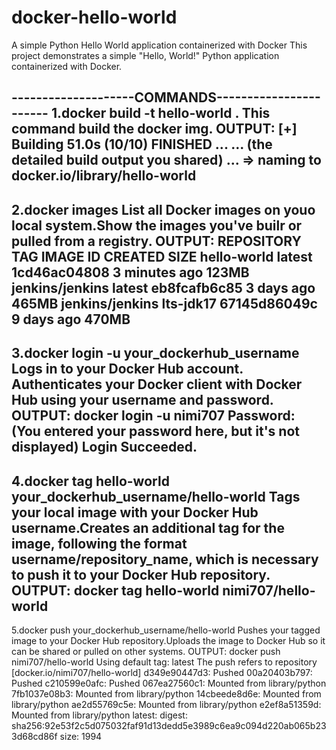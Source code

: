 # docker-hello-world
A simple Python Hello World application containerized with Docker
This project demonstrates a simple "Hello, World!" Python application containerized with Docker.

--------------------COMMANDS-----------------------
1.docker build -t hello-world .
   This command build the docker img.
 OUTPUT:
    [+] Building 51.0s (10/10) FINISHED ...
    ... (the detailed build output you shared) ...
    => naming to docker.io/library/hello-world
----------------------------------------------------
2.docker images
   List all Docker images on youo local system.Show the images you've builr or 
   pulled from a registry.
  OUTPUT: 
    REPOSITORY    TAG         IMAGE ID       CREATED          SIZE
    hello-world     latest      1cd46ac04808   3 minutes ago    123MB
    jenkins/jenkins latest eb8fcafb6c85 3 days ago 465MB
    jenkins/jenkins lts-jdk17 67145d86049c 9 days ago 470MB
 ------------------------------------------------------   
 3.docker login -u your_dockerhub_username
    Logs in to your Docker Hub account. Authenticates your Docker client with 
    Docker Hub using your username and password.
  OUTPUT:
    docker login -u nimi707
    Password:  (You entered your password here, but it's not displayed)
    Login Succeeded.
 --------------------------------------------------------
 4.docker tag hello-world your_dockerhub_username/hello-world
   Tags your local image with your Docker Hub username.Creates an additional tag 
   for the image, following the format username/repository_name, which is 
   necessary to push it to your Docker Hub repository.
  OUTPUT:
   docker tag hello-world nimi707/hello-world
----------------------------------------------------------
5.docker push your_dockerhub_username/hello-world
  Pushes your tagged image to your Docker Hub repository.Uploads the image to 
  Docker Hub so it can be shared or pulled on other systems. 
 OUTPUT:
 docker push nimi707/hello-world
Using default tag: latest
The push refers to repository [docker.io/nimi707/hello-world]
d349e90447d3: Pushed
00a20403b797: Pushed
c210599e0afc: Pushed
067ea27560c1: Mounted from library/python
7fb1037e08b3: Mounted from library/python
14cbeede8d6e: Mounted from library/python
ae2d55769c5e: Mounted from library/python
e2ef8a51359d: Mounted from library/python
latest: digest: sha256:92e53f2c5d075032faf91d13dedd5e3989c6ea9c094d220ab065b233d68cd86f size: 1994



    


















 
